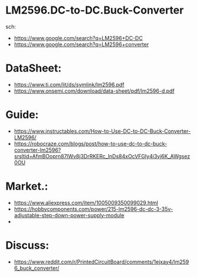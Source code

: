 # LM2596.DC-to-DC.Buck-Converter
sch:
- https://www.google.com/search?q=LM2596+DC-DC
- https://www.google.com/search?q=LM2596+converter

# DataSheet:
- https://www.ti.com/lit/ds/symlink/lm2596.pdf
- https://www.onsemi.com/download/data-sheet/pdf/lm2596-d.pdf

# Guide:
- https://www.instructables.com/How-to-Use-DC-to-DC-Buck-Converter-LM2596/
- https://robocraze.com/blogs/post/how-to-use-dc-to-dc-buck-converter-lm2596?srsltid=AfmBOoprn87lWv8j3DrRKERc_lnDs84xOcVFGIy4i3vj6K_AWgsez0OU

# Market.:
- https://www.aliexpress.com/item/1005009350099029.html
- https://hobbycomponents.com/power/215-lm2596-dc-dc-3-35v-adjustable-step-down-power-supply-module
- 

# Discuss:
- https://www.reddit.com/r/PrintedCircuitBoard/comments/1ejxay4/lm2596_buck_converter/
